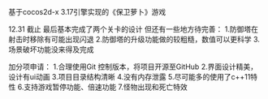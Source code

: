 基于cocos2d-x 3.17引擎实现的《保卫萝卜》游戏

12.31 截止
最后基本完成了两个关卡的设计
但还有一些地方待完善：
1.防御塔在射击时移除有可能出现闪退
2.防御塔的升级功能做的较粗糙，数值可以更科学
3.场景破坏功能没来得及完成

加分项申请：
1.合理使用Git 控制版本，将项目开源至GitHub
2.界面设计精美，设计有ui动画
3.项目目录结构清晰
4.没有内存泄露
5.尽可能多的使用了c++11特性
6.支持游戏暂停功能、倍速功能
7.怪物出现和死亡特效
